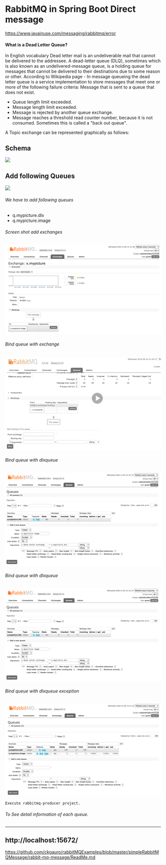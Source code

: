 # RabbitMQ in Spring Boot Direct message
https://www.javainuse.com/messaging/rabbitmq/error

#### What is a Dead Letter Queue?
In English vocabulary Dead letter mail is an undeliverable mail that cannot be delivered to the addressee. A dead-letter queue (DLQ), sometimes which is also known as an undelivered-message queue, is a holding queue for messages that cannot be delivered to their destinations due to some reason or other.
According to Wikipedia page - In message queueing the dead letter queue is a service implementation to store messages that meet one or more of the following failure criteria:
Message that is sent to a queue that does not exist.
* Queue length limit exceeded.
* Message length limit exceeded.
* Message is rejected by another queue exchange.
* Message reaches a threshold read counter number, because it is not consumed. Sometimes this is called a "back out queue".

A Topic  exchange can be represented graphically as follows:
## Schema
<img src="images/schema.png">

## Add following Queues

<img src="images/queues.png">

######  We have to add following queues
* q.mypicture.dlx
* q.mypicture.image

###### Screen shot add exchanges
<img src="images/exchangeimage.png">

###### Bind queue with exchange 
<img src="images/bind.png">

###### Bind queue with dlxqueue
<img src="images/dlxqueue.png">

###### Bind queue with dlxqueue
<img src="images/dlxqueue.png">

###### Bind queue with dlxqueue exception
<img src="images/dlxexception.png">


```
Execute rabbitmq-producer project.

```
###### To See detail information of each queue.

-----------
http://localhost:15672/
---------
https://github.com/ckgauro/rabbitMQExamples/blob/master/simpleRabbitMQMessage/rabbit-mq-message/ReadMe.md